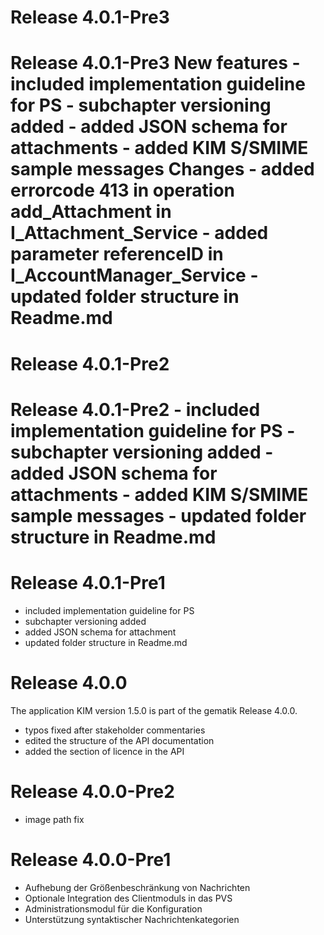 # Release 4.0.1-Pre3
# Release 4.0.1-Pre3 New features - included implementation guideline for PS - subchapter versioning added - added JSON schema for attachments - added KIM S/SMIME sample messages Changes - added errorcode 413 in operation add_Attachment in I_Attachment_Service - added parameter referenceID in I_AccountManager_Service - updated folder structure in Readme.md

# Release 4.0.1-Pre2
# Release 4.0.1-Pre2 - included implementation guideline for PS - subchapter versioning added - added JSON schema for attachments - added KIM S/SMIME sample messages - updated folder structure in Readme.md

# Release 4.0.1-Pre1
- included implementation guideline for PS
 - subchapter versioning added
 - added JSON schema for attachment
 - updated folder structure in Readme.md


# Release 4.0.0
The application KIM version 1.5.0 is part of the gematik Release 4.0.0. 
* typos fixed after stakeholder commentaries
* edited the structure of the API documentation
* added the section of licence in the API

# Release 4.0.0-Pre2
* image path fix <br>

# Release 4.0.0-Pre1
* Aufhebung der Größenbeschränkung von Nachrichten <br> 
* Optionale Integration des Clientmoduls in das PVS <br> 
* Administrationsmodul für die Konfiguration <br>
* Unterstützung syntaktischer Nachrichtenkategorien

